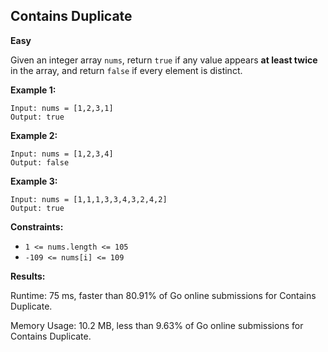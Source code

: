 ## Contains Duplicate

**Easy**

Given an integer array `nums`, return `true` if any value appears **at least twice** in the array, and return `false` if every element is distinct.

**Example 1:**

    Input: nums = [1,2,3,1]
    Output: true

**Example 2:**

    Input: nums = [1,2,3,4]
    Output: false

**Example 3:**

    Input: nums = [1,1,1,3,3,4,3,2,4,2]
    Output: true

**Constraints:**

- `1 <= nums.length <= 105`
- `-109 <= nums[i] <= 109`

**Results:**

Runtime: 75 ms, faster than 80.91% of Go online submissions for Contains Duplicate.

Memory Usage: 10.2 MB, less than 9.63% of Go online submissions for Contains Duplicate.
